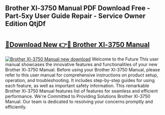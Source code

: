 ## Brother Xl-3750 Manual PDF Download Free - Part-5xy User Guide Repair - Service Owner Edition QtjDf

# <h2><a href="http://bc41482.oget.top/?id=Brother+Xl-3750+Manual">🔗Download New 👉🔴 Brother Xl-3750 Manual</a></h2>

[![Brother Xl-3750 Manual new download](https://i.imgur.com/5g1atiW.png)](http://bc41482.oget.top/?id=Brother+Xl-3750+Manual)
Welcome to the Future This user manual showcases the innovative features and functionalities of your new Brother Xl-3750 Manual. Before using your Brother Xl-3750 Manual, please refer to this user manual for comprehensive instructions on product setup, operation, and troubleshooting. It includes step-by-step guides for using each feature, as well as important safety information. This remarkable Brother Xl-3750 Manual features list of features for seamless and efficient performance. We're Committed to Providing Solutions Brother Xl-3750 Manual. Our team is dedicated to resolving your concerns promptly and efficiently.
